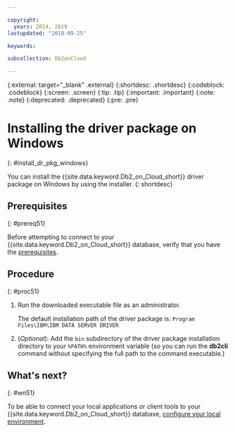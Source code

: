 ```yaml
---

copyright:
  years: 2014, 2019
lastupdated: "2018-09-25"

keywords:

subcollection: Db2onCloud

---
```


<!-- Attribute definitions --> 
{:external: target="_blank" .external}
{:shortdesc: .shortdesc}
{:codeblock: .codeblock}
{:screen: .screen}
{:tip: .tip}
{:important: .important}
{:note: .note}
{:deprecated: .deprecated}
{:pre: .pre}

# Installing the driver package on Windows
{: #install_dr_pkg_windows}

You can install the {{site.data.keyword.Db2_on_Cloud_short}} driver package on Windows by using the installer. 
{: shortdesc}

## Prerequisites
{: #prereq51}

Before attempting to connect to your {{site.data.keyword.Db2_on_Cloud_short}} database, verify that you have the [prerequisites](/docs/services/Db2onCloud/connecting?topic=Db2onCloud-connect_ov#prereqs).

<!-- Download the driver package for your operating system from the web console and install it. -->

## Procedure
{: #proc51}

1. Run the downloaded executable file as an administrator.

   The default installation path of the driver package is: `Program Files\IBM\IBM DATA SERVER DRIVER`
2. (*Optional*): Add the `bin` subdirectory of the driver package installation directory to your `%PATH%` environment variable (so you can run the **db2cli** command without specifying the full path to the command executable.)

## What's next?
{: #wn51}

To be able to connect your local applications or client tools to your {{site.data.keyword.Db2_on_Cloud_short}} database, [configure your local environment](/docs/services/Db2onCloud?topic=Db2onCloud-cfg_loc_env#cfg_loc_env).